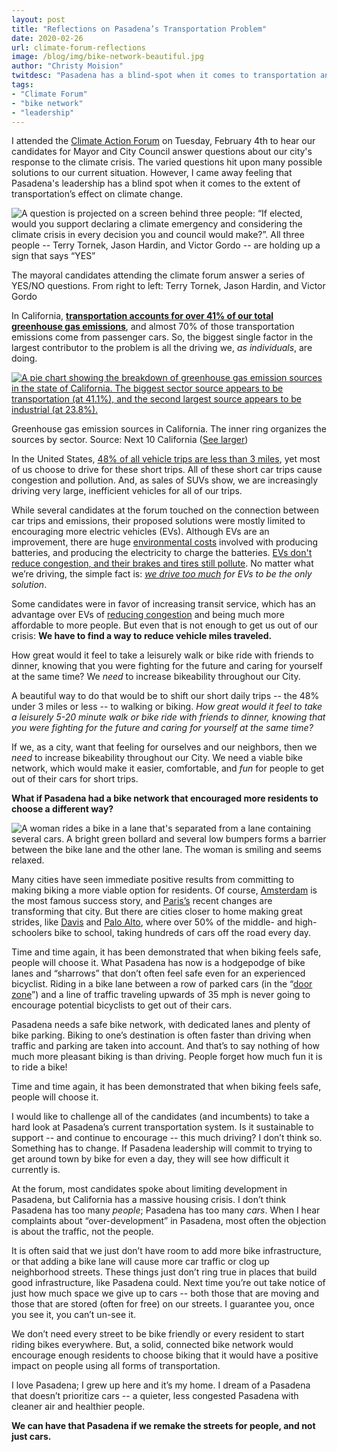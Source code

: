 ```yaml
---
layout: post
title: "Reflections on Pasadena’s Transportation Problem"
date: 2020-02-26
url: climate-forum-reflections
image: /blog/img/bike-network-beautiful.jpg
author: "Christy Moision"
twitdesc: "Pasadena has a blind-spot when it comes to transportation and our climate emergency. Life-long Pasadenan Christy M asks our candidates and electeds to take a closer look"
tags:
- "Climate Forum"
- "bike network"
- "leadership"
---
```


I attended the [Climate Action Forum](https://www.pasadenaindependent.com/news/pasadena-youth-take-candidates-to-task-over-climate-action/) on Tuesday, February 4th to hear our candidates for Mayor and City Council answer questions about our city's response to the climate crisis. The varied questions hit upon many possible solutions to our current situation. However, I came away feeling that Pasadena's leadership has a blind spot when it comes to the extent of transportation’s effect on climate change.

<img class="img-fluid mx-auto d-block" src="{{ site.url }}/blog/img/climate-forum-mayor.jpg" alt="A question is projected on a screen behind three people: &ldquo;If elected, would you support declaring a climate emergency and considering the climate crisis in every decision you and council would make?&rdquo;. All three people -- Terry Tornek, Jason Hardin, and Victor Gordo -- are holding up a sign that says &ldquo;YES&rdquo;"/>
<p class="caption text-center">The mayoral candidates attending the climate forum answer a series of YES/NO questions. From right to left: Terry Tornek, Jason Hardin, and Victor Gordo</p>

In California, **[transportation accounts for over 41% of our total greenhouse gas emissions](https://www.next10.org/publications/2019-gii)**, and almost 70% of those transportation emissions come from passenger cars. So, the biggest single factor in the largest contributor to the problem is all the driving we, _as individuals_, are doing. 

<a href="{{ site.url }}/blog/img/climate-emissions-source-lg.jpg"><img class="img-fluid mx-auto d-block" src="{{ site.url }}/blog/img/climate-emissions-source-sm.jpg" alt="A pie chart showing the breakdown of greenhouse gas emission sources in the state of California. The biggest sector source appears to be transportation (at 41.1%), and the second largest source appears to be industrial (at 23.8%)."/></a> 
<p class="caption text-center">Greenhouse gas emission sources in California. The inner ring organizes the sources by sector. Source: Next 10 California (<a href="{{ site.url }}/blog/img/climate-emissions-source-lg.jpg">See larger</a>)</p>

In the United States, [48% of all vehicle trips are less than 3 miles](https://cal.streetsblog.org/2019/09/16/bikes-and-scooters-could-replace-a-lot-of-car-trips-in-u-s-cities/), yet most of us choose to drive for these short trips. All of these short car trips cause congestion and pollution. And, as sales of SUVs show, we are increasingly driving very large, inefficient vehicles for all of our trips. 

While several candidates at the forum touched on the connection between car trips and emissions, their proposed solutions were mostly limited to encouraging more electric vehicles (EVs). Although EVs are an improvement, there are huge [environmental costs](https://www.usnews.com/opinion/economic-intelligence/articles/2017-07-18/3-reasons-electric-vehicles-arent-enough-to-save-the-environment) involved with producing batteries, and producing the electricity to charge the batteries. [EVs don't reduce congestion, and their brakes and tires still pollute](https://www.curbed.com/a/texas-california/electric-cars-climate-change-sacramento-california). No matter what we’re driving, the simple fact is: _[we drive too much](https://grist.org/article/whats-driving-californias-emissions-you-guessed-it-cars/) for EVs to be the only solution_. 

Some candidates were in favor of increasing transit service, which has an advantage over EVs of [reducing congestion](https://lh3.ggpht.com/_9F9_RUESS2E/S7tbclwxiPI/AAAAAAAACmw/uI1bCpNuKNA/s800/picoftheday0012-space-60people.jpg) and being much more affordable to more people. But even that is not enough to get us out of our crisis: **We have to find a way to reduce vehicle miles traveled.** 

<div class="pulledquote">How great would it feel to take a leisurely walk or bike ride with friends to dinner, knowing that you were fighting for the future and caring for yourself at the same time? We <em>need</em> to increase bikeability throughout our City.</div>

A beautiful way to do that would be to shift our short daily trips -- the 48% under 3 miles or less -- to walking or biking. *How great would it feel to take a leisurely 5-20 minute walk or bike ride with friends to dinner, knowing that you were fighting for the future and caring for yourself at the same time?* 

If we, as a city, want that feeling for ourselves and our neighbors, then we *need* to increase bikeability throughout our City.  We need a viable bike network, which would make it easier, comfortable, and *fun* for people to get out of their cars for short trips.

**What if Pasadena had a bike network that encouraged more residents to choose a different way?**

<img class="img-fluid mx-auto d-block" src="{{ site.url }}/blog/img/bike-network-beautiful.jpg" alt="A woman rides a bike in a lane that's separated from a lane containing several cars. A bright green bollard and several low bumpers forms a barrier between the bike lane and the other lane. The woman is smiling and seems relaxed."/>

Many cities have seen immediate positive results from committing to making biking a more viable option for residents. Of course, [Amsterdam](https://www.theguardian.com/cities/2015/may/05/amsterdam-bicycle-capital-world-transport-cycling-kindermoord) is the most famous success story, and [Paris’s](https://www.curbed.com/2020/1/15/21065343/bike-paris-cycling-anne-hidalgo) recent changes are transforming that city. But there are cities closer to home making great strides, like [Davis](https://mobilitylab.org/2016/06/08/what-makes-davis-biking-capital/) and [Palo Alto](https://www.youtube.com/watch?v=XB2yYuW-tKk), where over 50% of the middle- and high-schoolers bike to school, taking hundreds of cars off the road every day.

Time and time again, it has been demonstrated that when biking feels safe, people will choose it. What Pasadena has now is a hodgepodge of bike lanes and “sharrows” that don’t often feel safe even for an experienced bicyclist. Riding in a bike lane between a row of parked cars (in the “[door zone](https://bikeeastbay.org/doored)”) and a line of traffic traveling upwards of 35 mph is never going to encourage potential bicyclists to get out of their cars.

Pasadena needs a safe bike network, with dedicated lanes and plenty of bike parking. Biking to one’s destination is often faster than driving when traffic and parking are taken into account. And that’s to say nothing of how much more pleasant biking is than driving. People forget how much fun it is to ride a bike!

<div class="pulledquote">Time and time again, it has been demonstrated that when biking feels safe, people will choose it. </div>

I would like to challenge all of the candidates (and incumbents) to take a hard look at Pasadena’s current transportation system. Is it sustainable to support -- and continue to encourage -- this much driving? I don’t think so. Something has to change. If Pasadena leadership will commit to trying to get around town by bike for even a day, they will see how difficult it currently is.

At the forum, most candidates spoke about limiting development in Pasadena, but California has a massive housing crisis. I don’t think Pasadena has too many _people_; Pasadena has too many _cars_. When I hear complaints about “over-development” in Pasadena, most often the objection is about the traffic, not the people.

It is often said that we just don’t have room to add more bike infrastructure, or that adding a bike lane will cause more car traffic or clog up neighborhood streets. These things just don’t ring true in places that build good infrastructure, like Pasadena could. Next time you’re out take notice of just how much space we give up to cars -- both those that are moving and those that are stored (often for free) on our streets. I guarantee you, once you see it, you can’t un-see it.

We don’t need every street to be bike friendly or every resident to start riding bikes everywhere. But, a solid, connected bike network would encourage enough residents to choose biking that it would have a positive impact on people using all forms of transportation.

I love Pasadena; I grew up here and it’s my home. I dream of a Pasadena that doesn’t prioritize cars -- a quieter, less congested Pasadena with cleaner air and healthier people. 

**We can have that Pasadena if we remake the streets for people, and not just cars.**